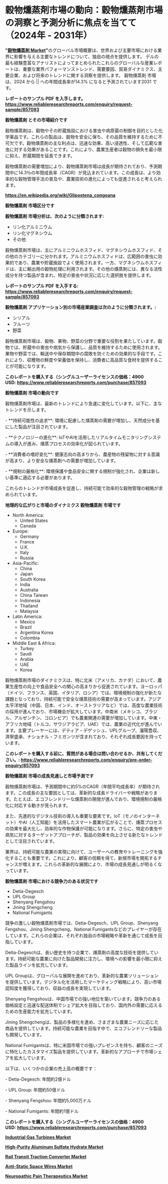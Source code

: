 <p><h1>穀物燻蒸剤市場の動向：穀物燻蒸剤市場の洞察と予測分析に焦点を当てて（2024年 - 2031年）</h1></p><p><strong>"<a href="https://www.reliableresearchreports.com/grain-fumigants-r857093?utm_campaign=110&utm_medium=6&utm_source=Github&utm_content=ia&utm_term=08102024&utm_id=grain-fumigants">穀物燻蒸剤 Market</a>"</strong>のグローバル市場概要は、世界および主要市場における業界に影響を与える主要なトレンドについて、独自の視点を提供します。 デルの最も経験豊富なアナリストによってまとめられたこれらのグローバルな産業レポートは、重要な業界パフォーマンストレンド、需要要因、貿易ダイナミクス、主要企業、および将来のトレンドに関する洞察を提供します。 穀物燻蒸剤 市場は、2024 から || への年間成長率が14.3% になると予測されています2031 です。</p>
<p><strong>レポートのサンプル PDF を入手します。</strong><strong><a href="https://www.reliableresearchreports.com/enquiry/request-sample/857093?utm_campaign=110&utm_medium=6&utm_source=Github&utm_content=ia&utm_term=08102024&utm_id=grain-fumigants">https://www.reliableresearchreports.com/enquiry/request-sample/857093</a></strong></p>
<p><strong>穀物燻蒸剤 とその市場紹介です</strong></p>
<p><p>穀物燻蒸剤は、穀物やその貯蔵施設における害虫や病原菌の制御を目的とした化学薬品です。これらの製品は、穀物を安全に保ち、その品質を維持するために不可欠です。穀物燻蒸剤の主な利点は、迅速な効果、高い浸透性、そして広範な害虫に対する効果があることです。これにより、農業生産者は穀物の損失を最小限に抑え、貯蔵期間を延長できます。</p><p>穀物燻蒸剤の需要増加により、穀物燻蒸剤市場は成長が期待されており、予測期間中に14.3％の年間成長率（CAGR）が見込まれています。この成長は、より効率的な穀物管理手法の普及や、農業技術の進化によっても促進されると考えられます。</p><a href="https://en.wikipedia.org/wiki/Glipostena_congoana?utm_campaign=110&utm_medium=6&utm_source=Github&utm_content=ia&utm_term=08102024&utm_id=grain-fumigants"></a></p>
<p><strong><a href="https://en.wikipedia.org/wiki/Glipostena_congoana?utm_campaign=110&utm_medium=6&utm_source=Github&utm_content=ia&utm_term=08102024&utm_id=grain-fumigants">https://en.wikipedia.org/wiki/Glipostena_congoana</a></strong></p>
<p><strong>穀物燻蒸剤&nbsp;市場区分です</strong><strong></strong></p>
<p><strong>穀物燻蒸剤 市場分析は、次のように分類されます:</strong>&nbsp;</p>
<p><ul><li>リン化アルミニウム</li><li>リン化マグネシウム</li><li>その他</li></ul></p>
<p><p>穀物燻蒸剤市場は、主にアルミニウムホスフィド、マグネシウムホスフィド、その他のカテゴリーに分かれます。アルミニウムホスフィドは、広範囲の害虫に効果的であり、農業や貯蔵施設でよく使用されます。一方、マグネシウムホスフィドは、主に輸出用の穀物処理に利用されます。その他の燻蒸剤には、異なる活性成分を持つ製品が含まれ、特定の害虫や状況に応じた選択肢を提供します。</p></p>
<p><strong>レポートのサンプル PDF を入手する: <a href="https://www.reliableresearchreports.com/enquiry/request-sample/857093?utm_campaign=110&utm_medium=6&utm_source=Github&utm_content=ia&utm_term=08102024&utm_id=grain-fumigants">https://www.reliableresearchreports.com/enquiry/request-sample/857093</a></strong></p>
<p><strong> 穀物燻蒸剤 アプリケーション別の市場産業調査は次のように分類されます。:</strong></p>
<p><ul><li>シリアル</li><li>フルーツ</li><li>野菜</li></ul></p>
<p><p>穀物燻蒸剤市場は、穀物、果物、野菜の分野で重要な役割を果たしています。穀物では、貯蔵中の害虫や病気から保護し、品質を維持するために使用されます。果物や野菜では、輸送中や保存期間中の腐敗を防ぐための効果的な手段です。これにより、収穫物の鮮度や栄養価を保持し、消費者に高品質な食材を提供することが可能になります。</p></p>
<p><strong>このレポートを購入する（シングルユーザーライセンスの価格：4900 USD:</strong><strong>&nbsp;<a href="https://www.reliableresearchreports.com/purchase/857093?utm_campaign=110&utm_medium=6&utm_source=Github&utm_content=ia&utm_term=08102024&utm_id=grain-fumigants">https://www.reliableresearchreports.com/purchase/857093</a></strong></p>
<p><strong>穀物燻蒸剤 市場の動向です</strong></p>
<p><p>穀物燻蒸剤市場は、最新のトレンドにより急速に変化しています。以下に、主なトレンドを示します。</p><p>- **持続可能性の追求**: 環境に配慮した燻蒸剤の需要が増加し、天然成分を基にした製品が注目されています。</p><p>- **テクノロジーの進化**: IoTやAIを活用したリアルタイムモニタリングシステムの導入が進み、燻蒸プロセスの効率化が図られています。</p><p>- **消費者の嗜好変化**: 健康志向の高まりから、農産物の残留物に対する意識が高まり、より安全な燻蒸剤への需要が増加しています。</p><p>- **規制の厳格化**: 環境保護や食品安全に関する規制が強化され、企業は新しい基準に適応する必要があります。</p><p>これらのトレンドが市場成長を促進し、持続可能で効率的な穀物管理の戦略が求められています。</p></p>
<p><strong>地理的な広がりと市場のダイナミクス 穀物燻蒸剤 市場です</strong></p>
<p><ul>
    <li>
        North America:
        <ul>
            <li>United States</li>
            <li>Canada</li>
        </ul>
    </li>
    <li>
        Europe:
        <ul>
            <li>Germany</li>
            <li>France</li>
            <li>U.K.</li>
            <li>Italy</li>
            <li>Russia</li>
        </ul>
    </li>
    <li>
        Asia-Pacific:
        <ul>
            <li>China</li>
            <li>Japan</li>
            <li>South Korea</li>
            <li>India</li>
            <li>Australia</li>
            <li>China Taiwan</li>
            <li>Indonesia</li>
            <li>Thailand</li>
            <li>Malaysia</li>
        </ul>
    </li>
    <li>
        Latin America:
        <ul>
            <li>Mexico</li>
            <li>Brazil</li>
            <li>Argentina Korea</li>
            <li>Colombia</li>
        </ul>
    </li>
    <li>
        Middle East & Africa:
        <ul>
            <li>Turkey</li>
            <li>Saudi</li>
            <li>Arabia</li>
            <li>UAE</li>
            <li>Korea</li>
        </ul>
    </li>
    </ul></p>
<p><p>穀物燻蒸剤市場のダイナミクスは、特に北米（アメリカ、カナダ）において、農業生産性の向上や食品安全への関心の高まりから促進されています。ヨーロッパ（ドイツ、フランス、英国、イタリア、ロシア）では、環境規制の強化が新たな課題となっており、持続可能で安全な燻蒸技術の需要が高まっています。アジア太平洋地域（中国、日本、インド、オーストラリアなど）では、高度な農業技術の採用が進んでおり、市場機会が拡大しています。中南米（メキシコ、ブラジル、アルゼンチン、コロンビア）でも農業関連の需要が増加しています。中東・アフリカ地域（トルコ、サウジアラビア、UAE）では、農業の近代化が進んでいます。主要プレーヤーには、デティア・デゲッシュ、UPLグループ、瀋陽豊収、濟寧盛承、ナショナル・フミガンツが含まれており、それぞれ成長要因を持っています。</p></p>
<p><strong>このレポートを購入する前に、質問がある場合は問い合わせるか、共有してください。:&nbsp;<a href="https://www.reliableresearchreports.com/enquiry/pre-order-enquiry/857093?utm_campaign=110&utm_medium=6&utm_source=Github&utm_content=ia&utm_term=08102024&utm_id=grain-fumigants">https://www.reliableresearchreports.com/enquiry/pre-order-enquiry/857093</a></strong></p>
<p><strong>穀物燻蒸剤 市場の成長見通しと市場予測です</strong></p>
<p><p>穀物燻蒸剤市場は、予測期間中に約5%のCAGR（年間平均成長率）が期待されます。この成長の主な要因としては、革新的な成長ドライバーや戦略があります。たとえば、エコフレンドリーな燻蒸剤の開発が進んでおり、環境規制の厳格化に対応する動きが見られます。</p><p>また、先進的なデジタル技術の導入も重要な要素です。IoT（モノのインターネット）やAI（人工知能）を活用したスマート農業が広がることで、燻蒸プロセスの効果を最大化し、効率的な作物保護が可能になります。さらに、特定の害虫や病気に対するターゲットアプローチが、製品の効果を向上させる新たなトレンドとして注目されています。</p><p>業界は、持続可能な農業の実現に向けて、ユーザーへの教育やトレーニングを強化することも重要です。これにより、顧客の信頼を得て、新規市場を開拓するチャンスが増えます。これらの革新的な展開により、市場の成長見通しが明るくなっています。</p></p>
<p><strong>穀物燻蒸剤 市場における競争力のある状況です</strong></p>
<p><ul><li>Detia-Degesch</li><li>UPL Group</li><li>Shenyang Fengshou</li><li>Jining Shengcheng</li><li>National Fumigants</li></ul></p>
<p><p>競争の激しい穀物燻蒸剤市場では、Detia-Degesch、UPL Group、Shenyang Fengshou、Jining Shengcheng、National Fumigantsなどのプレイヤーが存在しています。これらの企業は、それぞれ独自の市場戦略や革新を通じて成長を目指しています。</p><p>Detia-Degeschは、長い歴史を持つ企業で、燻蒸剤の高度な技術を提供しています。持続可能な農業に向けた製品開発に注力し、環境への影響を最小限に抑えた製品ラインを拡充しています。</p><p>UPL Groupは、グローバルな展開を進めており、革新的な農業ソリューションを提供しています。デジタル化を活用したマーケティング戦略により、高い市場認知度を獲得しており、収益の成長を実現しています。</p><p>Shenyang Fengshouは、中国市場での強い地位を築いています。競争力のある価格設定と迅速な配送体制でシェア拡大を目指しており、国内外の需要に応えるための生産能力を拡充しています。</p><p>Jining Shengchengは、製品の多様化を進め、さまざまな農業ニーズに応じた商品を提供しています。持続可能な農業を目指す中で、エコフレンドリーな製品も開発しています。</p><p>National Fumigantsは、特に米国市場での強いプレゼンスを持ち、顧客のニーズに特化したカスタマイズ製品を提供しています。革新的なアプローチで市場シェアを拡大しています。</p><p>以下は、いくつかの企業の売上高の概要です：</p><p>- Detia-Degesch: 年間約2億ドル</p><p>- UPL Group: 年間約50億ドル</p><p>- Shenyang Fengshou: 年間約5,000万ドル</p><p>- National Fumigants: 年間約1億ドル</p></p>
<p><strong>このレポートを購入する（シングルユーザーライセンスの価格：4900 USD:</strong>&nbsp;<strong><a href="https://www.reliableresearchreports.com/purchase/857093?utm_campaign=110&utm_medium=6&utm_source=Github&utm_content=ia&utm_term=08102024&utm_id=grain-fumigants">https://www.reliableresearchreports.com/purchase/857093</a></strong></p>
<p><strong><p><a href="https://www.linkedin.com/pulse/global-industrial-gas-turbines-market-pulse-trends-growth-z46ve?utm_campaign=110&utm_medium=6&utm_source=Github&utm_content=ia&utm_term=08102024&utm_id=grain-fumigants">Industrial Gas Turbines Market</a></p><p><a href="https://github.com/Rekhakhatun65/Market-Research-Report-List-1/blob/main/high-purity-aluminum-sulfate-hydrate-market.md?utm_campaign=110&utm_medium=6&utm_source=Github&utm_content=ia&utm_term=08102024&utm_id=grain-fumigants">High-Purity Aluminum Sulfate Hydrate Market</a></p><p><a href="https://issuu.com/reportprime-2/docs/rail-transit-traction-converter-mar_505553bc44a8de?utm_campaign=110&utm_medium=6&utm_source=Github&utm_content=ia&utm_term=08102024&utm_id=grain-fumigants">Rail Transit Traction Converter Market</a></p><p><a href="https://issuu.com/reportprime-2/docs/anti-static-space-wires-market-size_0fdab68be12bce?utm_campaign=110&utm_medium=6&utm_source=Github&utm_content=ia&utm_term=08102024&utm_id=grain-fumigants">Anti-Static Space Wires Market</a></p><p><a href="https://github.com/FosterFahey91/Market-Research-Report-List-1/blob/main/neuropathic-pain-therapeutics-market.md?utm_campaign=110&utm_medium=6&utm_source=Github&utm_content=ia&utm_term=08102024&utm_id=grain-fumigants">Neuropathic Pain Therapeutics Market</a></p></strong></p>